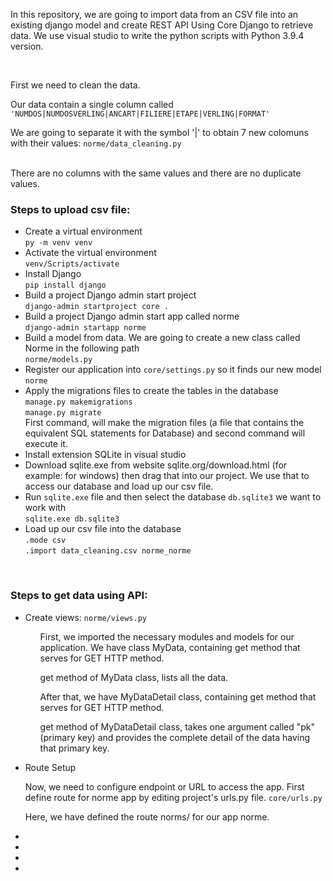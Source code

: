 <p> In this repository, we are going to import data from an CSV file into an existing django model and create REST API Using Core Django to retrieve data. We use visual studio to write the python scripts with Python 3.9.4 version.</p>
<br>
<p>First we need to clean the data.</p>
<p>Our data contain a single column called <code>'NUMDOS|NUMDOSVERLING|ANCART|FILIERE|ETAPE|VERLING|FORMAT'</code></p>
<p>We are going to separate it with the symbol '|' to obtain 7 new colomuns with their values: <code>norme/data_cleaning.py</code></p>
<br>There are no columns with the same values and there are no duplicate values.
<br>
<h3>Steps to upload csv file:</h3>
<ul>
  <li>Create a virtual environment<br><code>py -m venv venv</code></li>
  <li>Activate the virtual environment<br><code>venv/Scripts/activate</code></li>
  <li>Install Django<br><code>pip install django</code></li>
  <li>Build a project Django admin start project<br><code>django-admin startproject core .</code></li>
  <li>Build a project Django admin start app called norme<br><code>django-admin startapp norme</code></li>
  <li>Build a model from data. We are going to create a new class called Norme in the following path<br><code>norme/models.py</code></li>
  <li>Register our application into <code>core/settings.py</code> so it finds our new model <code>norme</code></li>
  <li>Apply the migrations files to create the tables in the database<br><code>manage.py makemigrations</code> <br><code>manage.py migrate</code><br>First command, will make the migration files (a file that contains the equivalent SQL statements for Database) and second command will execute it.</li>
  <li>Install extension SQLite in visual studio</li>
  <li>Download sqlite.exe from website sqlite.org/download.html (for example: for windows) then drag that into our project. We use that to access our database and load up our csv file.</li>
  <li>Run <code>sqlite.exe</code> file and then select the database <code>db.sqlite3</code> we want to work with<br><code>sqlite.exe db.sqlite3</code></li>
  <li>Load up our csv file into the database<br><code>.mode csv</code><br><code>.import data_cleaning.csv norme_norme</code></li>
</ul>
<br>
<h3>Steps to get data using API:</h3>
<ul>
  <li>Create views: <code>norme/views.py</code></li>
    <ol>
      <p>First, we imported the necessary modules and models for our application. We have class MyData, containing get method that serves for GET HTTP method.</p>
      <p>get method of MyData class, lists all the data.</p>
      <p>After that, we have MyDataDetail class, containing get method that serves for GET HTTP method.</p>
      <p>get method of MyDataDetail class, takes one argument called "pk" (primary key) and provides the complete detail of the data having that primary key.</p>
    </ol>
  <li>Route Setup</li>
  <p>Now, we need to configure endpoint or URL to access the app. First define route for norme app by editing project's urls.py file. <code>core/urls.py</code></p>
  <p>Here, we have defined the route norms/ for our app norme. </p>
  <li></li>
  <li></li>
  <li></li>
  <li></li>
</ul>
